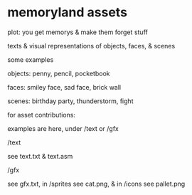 # memoryland assets

plot:    you get   memorys   &    make  them   forget  stuff

texts & visual representations of objects, faces, & scenes

some examples

objects: penny, pencil, pocketbook

faces: smiley face, sad face, brick wall

scenes: birthday party, thunderstorm, fight

for asset contributions:

examples are here, under /text or /gfx

/text

see text.txt & text.asm

/gfx

see gfx.txt, in /sprites see cat.png, & in /icons see pallet.png

